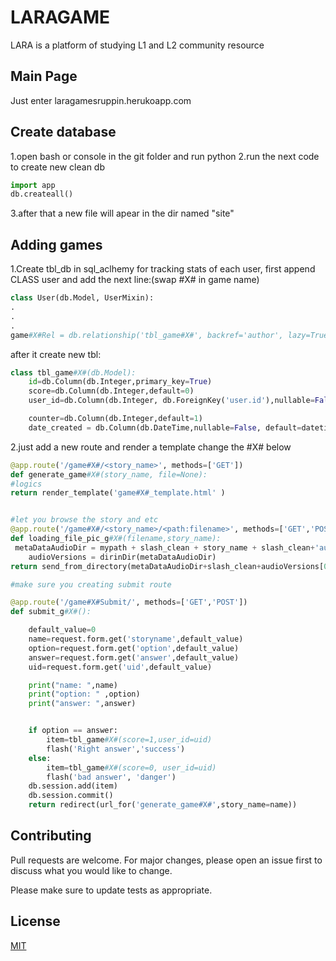 # LARAGAME

LARA is a platform of studying L1 and L2 community resource

## Main Page

Just enter laragamesruppin.herukoapp.com

## Create database
1.open bash or console in the git folder and run python
2.run the next code to create new clean db
```python
import app
db.createall()
```
3.after that a new file will apear in the dir named "site"

## Adding games
1.Create tbl_db in sql_aclhemy for tracking stats of each user,
first append CLASS user and add the next line:(swap #X# in game name)
```python
class User(db.Model, UserMixin):
.
.
.
game#X#Rel = db.relationship('tbl_game#X#', backref='author', lazy=True)
```
after it create new tbl:
```python
class tbl_game#X#(db.Model):
    id=db.Column(db.Integer,primary_key=True)
    score=db.Column(db.Integer,default=0)
    user_id=db.Column(db.Integer, db.ForeignKey('user.id'),nullable=False)

    counter=db.Column(db.Integer,default=1)
    date_created = db.Column(db.DateTime,nullable=False, default=datetime.utcnow)
```
2.just add a new route and render a template
change the #X# below

```python
@app.route('/game#X#/<story_name>', methods=['GET'])
def generate_game#X#(story_name, file=None):
#logics
return render_template('game#X#_template.html' )


#let you browse the story and etc
@app.route('/game#X#/<story_name>/<path:filename>', methods=['GET','POST'])
def loading_file_pic_g#X#(filename,story_name):
 metaDataAudioDir = mypath + slash_clean + story_name + slash_clean+'audio'+slash_clean
    audioVersions = dirinDir(metaDataAudioDir)
return send_from_directory(metaDataAudioDir+slash_clean+audioVersions[0], filename)

#make sure you creating submit route

@app.route('/game#X#Submit/', methods=['GET','POST'])
def submit_g#X#():

    default_value=0
    name=request.form.get('storyname',default_value)
    option=request.form.get('option',default_value)
    answer=request.form.get('answer',default_value)
    uid=request.form.get('uid',default_value)

    print("name: ",name)
    print("option: " ,option)
    print("answer: ",answer)


    if option == answer:
        item=tbl_game#X#(score=1,user_id=uid)
        flash('Right answer','success')
    else:
        item=tbl_game#X#(score=0, user_id=uid)
        flash('bad answer', 'danger')
    db.session.add(item)
    db.session.commit()
    return redirect(url_for('generate_game#X#',story_name=name))

```

## Contributing
Pull requests are welcome. For major changes, please open an issue first to discuss what you would like to change.

Please make sure to update tests as appropriate.

## License
[MIT](https://choosealicense.com/licenses/mit/)
